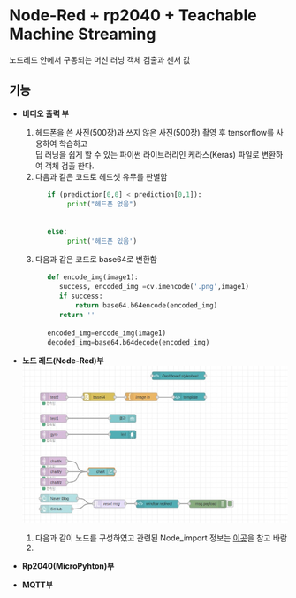 # Node-Red + rp2040 + Teachable Machine Streaming
노드레드 안에서 구동되는 머신 러닝 객체 검출과 센서 값
<!-------------------------------------------------------------Part 1------------------------------------------------------------------------------------------>

## 기능
* **비디오 출력 부**
  1. 헤드폰을 쓴 사진(500장)과 쓰지 않은 사진(500장) 촬영 후 tensorflow를 사용하여 학습하고  
     딥 러닝을 쉽게 할 수 있는 파이썬 라이브러리인 케라스(Keras) 파일로 변환하여 객체 검출 한다.
  2. 다음과 같은 코드로 헤드셋 유무를 판별함
     ```python
        if (prediction[0,0] < prediction[0,1]):
             print("헤드폰 없음")
       

        else:
             print('헤드폰 있음')
     ```
  3. 다음과 같은 코드로 base64로 변환함
     ```python 
        def encode_img(image1):
           success, encoded_img =cv.imencode('.png',image1)
           if success:
               return base64.b64encode(encoded_img)
           return ''
    
        encoded_img=encode_img(image1)
        decoded_img=base64.b64decode(encoded_img)
     ```
* **노드 레드(Node-Red)부**  
    ![노드레드](./img/노드레드.jpg)  
    1. 다음과 같이 노드를 구성하였고 관련된 Node_import 정보는 [이곳](./Node-Red_import/import_node.md)을 참고 바람  
    2. 
 
* **Rp2040(MicroPyhton)부**
 
 * **MQTT부**  
